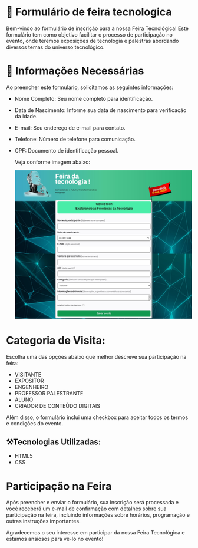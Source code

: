 # :page_with_curl: Formulário de feira tecnologica

  
Bem-vindo ao formulário de inscrição para a nossa Feira Tecnológica! Este formulário tem como objetivo facilitar o processo de participação no evento, onde teremos exposições de tecnologia e palestras abordando diversos temas do universo tecnológico.

# :bell: Informações Necessárias

Ao preencher este formulário, solicitamos as seguintes informações:

- Nome Completo: Seu nome completo para identificação.
- Data de Nascimento: Informe sua data de nascimento para verificação da idade.
- E-mail: Seu endereço de e-mail para contato.
- Telefone: Número de telefone para comunicação.
- CPF: Documento de identificação pessoal.

  Veja conforme imagem abaixo:

  ![Site GitHub Favoritos](
/img/img-feira-apr.jpg)

# Categoria de Visita:

Escolha uma das opções abaixo que melhor descreve sua participação na feira:

- VISITANTE
- EXPOSITOR
- ENGENHEIRO
- PROFESSOR PALESTRANTE
- ALUNO
- CRIADOR DE CONTEÚDO DIGITAIS
  
Além disso, o formulário inclui uma checkbox para aceitar todos os termos e condições do evento. 


## :hammer_and_pick:Tecnologias Utilizadas:

- HTML5
- CSS


# Participação na Feira

Após preencher e enviar o formulário, sua inscrição será processada e você receberá um e-mail de confirmação com detalhes sobre sua participação na feira, incluindo informações sobre horários, programação e outras instruções importantes.

Agradecemos o seu interesse em participar da nossa Feira Tecnológica e estamos ansiosos para vê-lo no evento!

